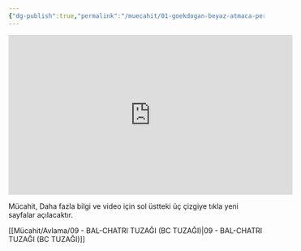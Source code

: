 ```yaml
---
{"dg-publish":true,"permalink":"/muecahit/01-goekdogan-beyaz-atmaca-peregrine-falcon-video/","tags":["gardenEntry"]}
---
```


<iframe width="560" height="315" src="https://www.youtube.com/embed/eSw99MhVyYo?si=TASy7gxzrOqdK1Pq" title="YouTube video player" frameborder="0" allow="accelerometer; autoplay; clipboard-write; encrypted-media; gyroscope; picture-in-picture; web-share" referrerpolicy="strict-origin-when-cross-origin" allowfullscreen></iframe>

Mücahit,
Daha fazla bilgi ve video için sol üstteki üç çizgiye tıkla yeni sayfalar açılacaktır.

[[Mücahit/Avlama/09 - BAL-CHATRI TUZAĞI (BC TUZAĞI)\|09 - BAL-CHATRI TUZAĞI (BC TUZAĞI)]]